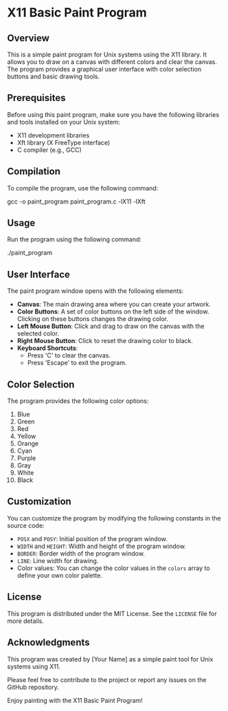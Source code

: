 # X11 Basic Paint Program

## Overview

This is a simple paint program for Unix systems using the X11 library. It allows you to draw on a canvas with different colors and clear the canvas. The program provides a graphical user interface with color selection buttons and basic drawing tools.

## Prerequisites

Before using this paint program, make sure you have the following libraries and tools installed on your Unix system:

- X11 development libraries
- Xft library (X FreeType interface)
- C compiler (e.g., GCC)

## Compilation

To compile the program, use the following command:

gcc -o paint_program paint_program.c -lX11 -lXft

## Usage

Run the program using the following command:

./paint_program

## User Interface

The paint program window opens with the following elements:

- **Canvas**: The main drawing area where you can create your artwork.
- **Color Buttons**: A set of color buttons on the left side of the window. Clicking on these buttons changes the drawing color.
- **Left Mouse Button**: Click and drag to draw on the canvas with the selected color.
- **Right Mouse Button**: Click to reset the drawing color to black.
- **Keyboard Shortcuts**:
  - Press 'C' to clear the canvas.
  - Press 'Escape' to exit the program.

## Color Selection

The program provides the following color options:

1. Blue
2. Green
3. Red
4. Yellow
5. Orange
6. Cyan
7. Purple
8. Gray
9. White
10. Black

## Customization

You can customize the program by modifying the following constants in the source code:

- `POSX` and `POSY`: Initial position of the program window.
- `WIDTH` and `HEIGHT`: Width and height of the program window.
- `BORDER`: Border width of the program window.
- `LINE`: Line width for drawing.
- Color values: You can change the color values in the `colors` array to define your own color palette.

## License

This program is distributed under the MIT License. See the `LICENSE` file for more details.

## Acknowledgments

This program was created by [Your Name] as a simple paint tool for Unix systems using X11.

Please feel free to contribute to the project or report any issues on the GitHub repository.

Enjoy painting with the X11 Basic Paint Program!
